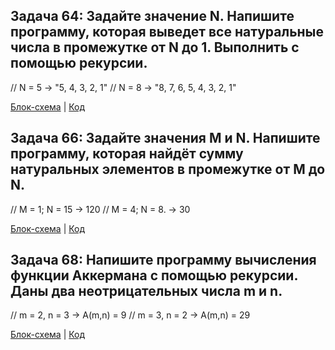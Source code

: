 ## Задача 64: Задайте значение N. Напишите программу, которая выведет все натуральные числа в промежутке от N до 1. Выполнить с помощью рекурсии.

// N = 5 -> "5, 4, 3, 2, 1"
// N = 8 -> "8, 7, 6, 5, 4, 3, 2, 1"

[Блок-схема](Task64/diagram.drovio.png) | [Код](Task64/Program.cs)


## Задача 66: Задайте значения M и N. Напишите программу, которая найдёт сумму натуральных элементов в промежутке от M до N.

// M = 1; N = 15 -> 120
// M = 4; N = 8. -> 30

[Блок-схема](Task66/diagram.dravio.png) | [Код](Task66/Program.cs)


## Задача 68: Напишите программу вычисления функции Аккермана с помощью рекурсии. Даны два неотрицательных числа m и n.
// m = 2, n = 3 -> A(m,n) = 9
// m = 3, n = 2 -> A(m,n) = 29

[Блок-схема](Task68/diagram.dravio.png) | [Код](Task68/Program.cs)
